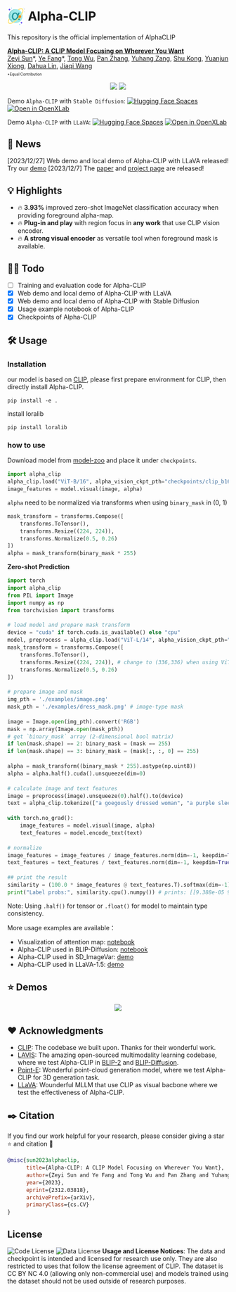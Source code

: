 # <img src="img/alpha_icon.png" style="vertical-align: -10px;" :height="40px" width="40px"> Alpha-CLIP
This repository is the official implementation of AlphaCLIP

**[Alpha-CLIP: A CLIP Model Focusing on Wherever You Want](https://arxiv.org/abs/2312.03818)**
</br>
[Zeyi Sun](https://github.com/SunzeY)\*,
[Ye Fang](https://github.com/Aleafy)\*,
[Tong Wu](https://wutong16.github.io/),
[Pan Zhang](https://panzhang0212.github.io/),
[Yuhang Zang](https://yuhangzang.github.io/),
[Shu Kong](https://aimerykong.github.io/),
[Yuanjun Xiong](http://yjxiong.me/),
[Dahua Lin](http://dahua.site/),
[Jiaqi Wang](https://myownskyw7.github.io/)
<p style="font-size: 0.6em; margin-top: -1em">*Equal Contribution</p>
<p align="center">
<a href="https://arxiv.org/abs/2312.03818"><img src="https://img.shields.io/badge/arXiv-Paper-<color>"></a>
<a href="https://aleafy.github.io/alpha-clip"><img src="https://img.shields.io/badge/Project-Website-red"></a>
</p>

Demo `Alpha-CLIP` with `Stable Diffusion`: 
[![Hugging Face Spaces](https://img.shields.io/badge/%F0%9F%A4%97%20Hugging%20Face-Spaces-yellow)](https://huggingface.co/spaces/Zery/Alpha_CLIP_ImgVar)
[![Open in OpenXLab](https://cdn-static.openxlab.org.cn/app-center/openxlab_app.svg)](https://openxlab.org.cn/apps/detail/SunzeY/Alpha-CLIP_Image_Var1) 


Demo `Alpha-CLIP` with `LLaVA`:
[![Hugging Face Spaces](https://img.shields.io/badge/%F0%9F%A4%97%20Hugging%20Face-Spaces-yellow)](https://huggingface.co/spaces/Zery/Alpha-CLIP_LLaVA-1.5)
[![Open in OpenXLab](https://cdn-static.openxlab.org.cn/app-center/openxlab_app.svg)](https://openxlab.org.cn/apps/detail/SunzeY/Alpha-CLIP_with_LLM) 


## 📜 News
[2023/12/27] Web demo and local demo of Alpha-CLIP with LLaVA released! Try our [demo](https://openxlab.org.cn/apps/detail/SunzeY/Alpha-CLIP_with_LLM)
[2023/12/7] The [paper](https://arxiv.org/abs/2312.03818) and [project page](https://aleafy.github.io/alpha-clip) are released!

## 💡 Highlights
- 🔥 **3.93%** improved zero-shot ImageNet classification accuracy when providing foreground alpha-map.
- 🔥 **Plug-in and play** with region focus in **any work** that use CLIP vision encoder.
- 🔥 **A strong visual encoder** as versatile tool when foreground mask is available.

## 👨‍💻 Todo
- [ ] Training and evaluation code for Alpha-CLIP
- [x] Web demo and local demo of Alpha-CLIP with LLaVA
- [x] Web demo and local demo of Alpha-CLIP with Stable Diffusion
- [x] Usage example notebook of Alpha-CLIP
- [x] Checkpoints of Alpha-CLIP

## 🛠️ Usage

### Installation
our model is based on [CLIP](https://github.com/openai/CLIP), please first prepare environment for CLIP, then directly install Alpha-CLIP.

```shell
pip install -e .
```

install loralib

```shell
pip install loralib
```

### how to use
Download model from [model-zoo](https://github.com/SunzeY/AlphaCLIP/blob/main/model-zoo.md) and place it under `checkpoints`.

```python
import alpha_clip
alpha_clip.load("ViT-B/16", alpha_vision_ckpt_pth="checkpoints/clip_b16_grit1m_fultune_8xe.pth", device="cpu"), 
image_features = model.visual(image, alpha)
```
`alpha` need to be normalized via transforms when using `binary_mask` in (0, 1)

```python
mask_transform = transforms.Compose([
    transforms.ToTensor(), 
    transforms.Resize((224, 224)),
    transforms.Normalize(0.5, 0.26)
])
alpha = mask_transform(binary_mask * 255)
```



**Zero-shot Prediction**

```python
import torch
import alpha_clip
from PIL import Image
import numpy as np
from torchvision import transforms

# load model and prepare mask transform
device = "cuda" if torch.cuda.is_available() else "cpu"
model, preprocess = alpha_clip.load("ViT-L/14", alpha_vision_ckpt_pth="./checkpoints/clip_l14_grit20m_fultune_2xe.pth", device=device)  # change to your own ckpt path
mask_transform = transforms.Compose([
    transforms.ToTensor(), 
    transforms.Resize((224, 224)), # change to (336,336) when using ViT-L/14@336px
    transforms.Normalize(0.5, 0.26)
])

# prepare image and mask
img_pth = './examples/image.png'
mask_pth = './examples/dress_mask.png' # image-type mask

image = Image.open(img_pth).convert('RGB')
mask = np.array(Image.open(mask_pth)) 
# get `binary_mask` array (2-dimensional bool matrix)
if len(mask.shape) == 2: binary_mask = (mask == 255)
if len(mask.shape) == 3: binary_mask = (mask[:, :, 0] == 255)

alpha = mask_transform((binary_mask * 255).astype(np.uint8))
alpha = alpha.half().cuda().unsqueeze(dim=0)

# calculate image and text features
image = preprocess(image).unsqueeze(0).half().to(device)
text = alpha_clip.tokenize(["a goegously dressed woman", "a purple sleeveness dress", "bouquet of pink flowers"]).to(device)

with torch.no_grad():
    image_features = model.visual(image, alpha)
    text_features = model.encode_text(text)

# normalize
image_features = image_features / image_features.norm(dim=-1, keepdim=True)
text_features = text_features / text_features.norm(dim=-1, keepdim=True)

## print the result
similarity = (100.0 * image_features @ text_features.T).softmax(dim=-1)
print("Label probs:", similarity.cpu().numpy()) # prints: [[9.388e-05 9.995e-01 2.415e-04]]
```

Note: Using `.half()` for tensor or `.float()` for model to maintain type consistency.



More usage examples are available：

* Visualization of attention map: [notebook](https://github.com/SunzeY/AlphaCLIP/blob/main/notebooks/attn_visual.ipynb)
* Alpha-CLIP used in BLIP-Diffusion: [notebook](https://github.com/SunzeY/AlphaCLIP/blob/main/notebooks/blip_diffusion.ipynb)
* Alpha-CLIP used in SD_ImageVar: [demo](https://github.com/SunzeY/AlphaCLIP/tree/main/demo/with_diffusion)
* Alpha-CLIP used in LLaVA-1.5: [demo](https://github.com/SunzeY/AlphaCLIP/tree/main/demo/with_llm)

##   ⭐ Demos
<p align="center"> <a>  
<img src="./img/demo1.gif"  width="900" />
</a> </p>



## ❤️ Acknowledgments
- [CLIP](https://github.com/openai/CLIP): The codebase we built upon. Thanks for their wonderful work.
- [LAVIS](https://github.com/salesforce/LAVIS): The amazing open-sourced multimodality learning codebase, where we test Alpha-CLIP in [BLIP-2](https://github.com/salesforce/LAVIS/tree/main/projects/blip2) and [BLIP-Diffusion](https://github.com/salesforce/LAVIS/tree/main/projects/blip-diffusion).
- [Point-E](https://github.com/openai/point-e): Wonderful point-cloud generation model, where we test Alpha-CLIP for 3D generation task.
- [LLaVA](https://github.com/haotian-liu/LLaVA): Wounderful MLLM that use CLIP as visual bacbone where we test the effectiveness of Alpha-CLIP.

## ✒️ Citation
If you find our work helpful for your research, please consider giving a star ⭐ and citation 📝
```bibtex
@misc{sun2023alphaclip,
      title={Alpha-CLIP: A CLIP Model Focusing on Wherever You Want}, 
      author={Zeyi Sun and Ye Fang and Tong Wu and Pan Zhang and Yuhang Zang and Shu Kong and Yuanjun Xiong and Dahua Lin and Jiaqi Wang},
      year={2023},
      eprint={2312.03818},
      archivePrefix={arXiv},
      primaryClass={cs.CV}
}
```

## License
![Code License](https://img.shields.io/badge/Code%20License-Apache_2.0-green.svg) ![Data License](https://img.shields.io/badge/Data%20License-CC%20By%20NC%204.0-red.svg) **Usage and License Notices**: The data and checkpoint is intended and licensed for research use only. They are also restricted to uses that follow the license agreement of CLIP. The dataset is CC BY NC 4.0 (allowing only non-commercial use) and models trained using the dataset should not be used outside of research purposes.
